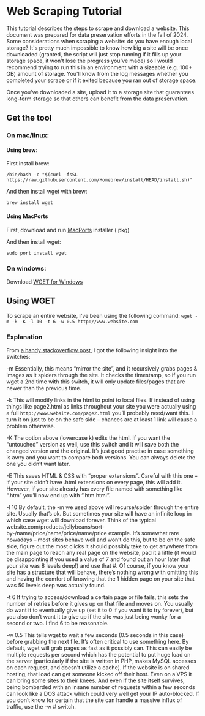 # Web Scraping Tutorial

This tutorial describes the steps to scrape and download a website. This document was prepared for data preservation efforts in the fall of 2024. Some considerations when scraping a website: do you have enough local storage? It's pretty much impossible to know how big a site will be once downloaded (granted, the script will just stop running if it fills up your storage space, it won't lose the progress you've made) so I would recommend trying to run this in an environment with a sizeable (e.g. 100+ GB) amount of storage. You'll know from the log messages whether you completed your scrape or if it exited because you ran out of storage space.

Once you've downloaded a site, upload it to a storage site that guarantees long-term storage so that others can benefit from the data preservation.
## Get the tool

### On mac/linux:


#### Using brew:

First install brew:

`/bin/bash -c "$(curl -fsSL https://raw.githubusercontent.com/Homebrew/install/HEAD/install.sh)"`

And then install wget with brew:

`brew install wget`


#### Using MacPorts

First, download and run [MacPorts](https://www.macports.org/install.php) installer (.pkg)

And then install wget:

`sudo port install wget`


### On windows:

Download [WGET for Windows](https://gnuwin32.sourceforge.net/packages/wget.htm)

## Using WGET

To scrape an entire website, I've been using the following command:
`wget -m -k -K -l 10 -t 6 -w 0.5 http://www.website.com`

### Explanation

From [a handy stackoverflow post](https://stackoverflow.com/questions/9265172/scrape-an-entire-website), I got the following insight into the switches:

-m Essentially, this means “mirror the site”, and it recursively grabs pages & images as it spiders through the site. It checks the timestamp, so if you run wget a 2nd time with this switch, it will only update files/pages that are newer than the previous time.

-k This will modify links in the html to point to local files. If instead of using things like page2.html as links throughout your site you were actually using a full `http://www.website.com/page2.html` you’ll probably need/want this. I turn it on just to be on the safe side – chances are at least 1 link will cause a problem otherwise.

-K The option above (lowercase k) edits the html. If you want the “untouched” version as well, use this switch and it will save both the changed version and the original. It’s just good practise in case something is awry and you want to compare both versions. You can always delete the one you didn’t want later.

-E This saves HTML & CSS with “proper extensions”. Careful with this one – if your site didn’t have .html extensions on every page, this will add it. However, if your site already has every file named with something like “.htm” you’ll now end up with “.htm.html”.

-l 10 By default, the -m we used above will recurse/spider through the entire site. Usually that’s ok. But sometimes your site will have an infinite loop in which case wget will download forever. Think of the typical website.com/products/jellybeans/sort-by-/name/price/name/price/name/price example. It’s somewhat rare nowadays – most sites behave well and won’t do this, but to be on the safe side, figure out the most clicks it should possibly take to get anywhere from the main page to reach any real page on the website, pad it a little (it would be disappointing if you used a value of 7 and found out an hour later that your site was 8 levels deep!) and use that #. Of course, if you know your site has a structure that will behave, there’s nothing wrong with omitting this and having the comfort of knowing that the 1 hidden page on your site that was 50 levels deep was actually found.

-t 6 If trying to access/download a certain page or file fails, this sets the number of retries before it gives up on that file and moves on. You usually do want it to eventually give up (set it to 0 if you want it to try forever), but you also don’t want it to give up if the site was just being wonky for a second or two. I find 6 to be reasonable.

-w 0.5 This tells wget to wait a few seconds (0.5 seconds in this case) before grabbing the next file. It’s often critical to use something here. By default, wget will grab pages as fast as it possibly can. This can easily be multiple requests per second which has the potential to put huge load on the server (particularly if the site is written in PHP, makes MySQL accesses on each request, and doesn’t utilize a cache). If the website is on shared hosting, that load can get someone kicked off their host. Even on a VPS it can bring some sites to their knees. And even if the site itself survives, being bombarded with an insane number of requests within a few seconds can look like a DOS attack which could very well get your IP auto-blocked. If you don’t know for certain that the site can handle a massive influx of traffic, use the -w # switch.
